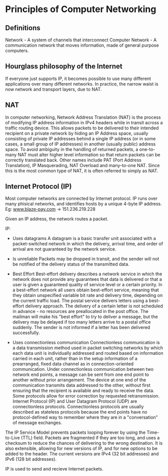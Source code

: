 Principles of Computer Networking
=================================

Definitions
-----------

Network - A system of channels that interconnect
Computer Network - A communication network that moves information, made
of general purpose computers.


Hourglass philosophy of the Internet
------------------------------------
If everyone just supports IP, it becomes possible to use many different
applications over many different networks.
In practice, the narrow waist is now network and transport layers, due
to NAT.

NAT
---
In computer networking, Network Address Translation (NAT) is the
process of modifying IP address information in IPv4 headers
while in transit across a traffic routing device.
This allows packets to be delivered to their intended recipient on a
private network by hiding an IP Address space, usually consisting of
private IP addresses behind a single IP address (or in some cases, a
small group of IP addresses) in another (usually public) address space.
To avoid ambiguity in the handling of returned packets, a one-to-many
NAT must alter higher level information so that return packets can be
correctly translated back.
Other names include PAT (Port Address Translation), IP Masquerading,
NAT Overload and many-to-one NAT.
Since this is the most common type of NAT, it is often referred to
simply as NAT.

Internet Protocol (IP)
----------------------
Most computer networks are connected by Internet protocol.
IP runs over many phisical networks, and identifies hosts by a unique
4-byte IP address.
Eg: www.blaze-pay.com -> 151.236.219.228

Given an IP address, the network routes a packet.

IP:
+ Uses datagrams
  A datagram is a basic transfer unit associated with a packet-switched
  network in which the delivery, arrival time, and order of arrival are
  not guaranteed by the network service.

+ Is unreliable
  Packets may be dropped in transit, and the sender will not be notified
  of the delivery status of the transmitted data.

+ Best Effort
  Best-effort delivery describes a network service in which the network
  does not provide any guarantees that data is delivered or that a user
  is given a guaranteed quality of service level or a certain priority.
  In a best-effort network all users obtain best-effort service,
  meaning that they obtain unspecified variable bit rate and delivery
  time, depending on the current traffic load.
  The postal service delivers letters using a best-effort delivery
  approach.
  The delivery of a certain letter is not scheduled in advance - no
  resources are preallocated in the post office.
  The mailman will make his "best effort" to try to deliver a message,
  but the delivery may be delayed if too many letters arrive to a postal
  office suddenly.
  The sender is not informed if a letter has been delivered
  successfully.

+ Uses connectionless communication
  Connectionless communication is a data transmission method used in
  packet switching networks by which each data unit is individually
  addressed and routed based on information carried in each unit,
  rather than in the setup information of a prearranged, fixed data
  channel as in connection-oriented communication.
  Under connectionless communication between two network end points, a
  message can be sent from one end point to another without prior
  arrangement.
  The device at one end of the communication transmits data addressed
  to the other, without first ensuring that the recipient is available
  and ready to receive the data.
  Some protocols allow for error correction by requested retransmission.
  Internet Protocol (IP) and User Datagram Protocol (UDP) are
  connectionless protocols.
  Connectionless protocols are usually described as stateless protocols
  because the end points have no protocol-defined way to remember where
  they are in a "conversation" of message exchanges.

The IP Service Model prevents packets looping forever by using the
Time-to-Live (TTL) field.
Packets are fragmented if they are too long, and uses a checksum to
reduce the chances of delivering to the wrong destination.
It is also extensible, allowing for new versions of IP, and for new
options to be added to the header.
The current versions are IPv4 (32 bit addresses) and IPv6
(128 bit addresses).

IP is used to send and recieve Internet packets.
